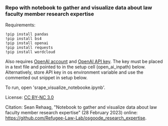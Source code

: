 ### Repo with notebook to gather and visualize data about law faculty member research expertise

Requirements:
    
    !pip install pandas
    !pip install bs4
    !pip install openai
    !pip install requests
    !pip install wordcloud

Also requires [OpenAI account](https://openai.com/) and [OpenAI API key](https://platform.openai.com/account/api-keys). The key must be placed in a text file and pointed 
to in the setup cell (open_ai_inpath) below. Alternatively, store API key in os environment variable and use the commented out snippet in setup below.

To run, open 'srape_visualize_notebooke.ipynb'.

License: [CC BY-NC 3.0](https://creativecommons.org/licenses/by-nc/3.0/)

Citation: Sean Rehaag, "Notebook to gather and visualize data about law faculty member research expertise" (28 February 2023) online: https://github.com/Refugee-Law-Lab/osgoode_research_expertise.